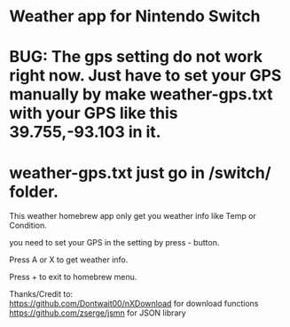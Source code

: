 # Weather app for Nintendo Switch



# BUG: The gps setting do not work right now.  Just have to set your GPS manually by make weather-gps.txt with your GPS like this 39.755,-93.103 in it.   
# weather-gps.txt just go in /switch/ folder.   

This weather homebrew app only get you weather info like Temp or Condition.  

you need to set your GPS in the setting by press - button.

Press A or X to get weather info.  

Press + to exit to homebrew menu.   





Thanks/Credit to:  
https://github.com/Dontwait00/nXDownload for download functions    
https://github.com/zserge/jsmn for JSON library